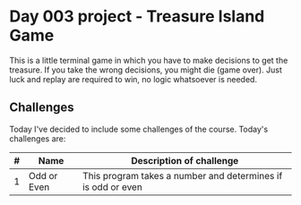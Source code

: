 # Day 003 project - Treasure Island Game

This is a little terminal game in which you have to make decisions to get the treasure. If you take the wrong decisions, you might die (game over). Just luck and replay are required to win, no logic whatsoever is needed.

## Challenges

Today I've decided to include some challenges of the course. Today's challenges are:

| # | Name | Description of challenge |
| --- | --- | --- |
| 1 | Odd or Even | This program takes a number and determines if is odd or even |
